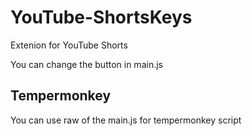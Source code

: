 # YouTube-ShortsKeys
Extenion for YouTube Shorts

You can change the button in main.js

## Tempermonkey
You can use raw of the main.js for tempermonkey script
